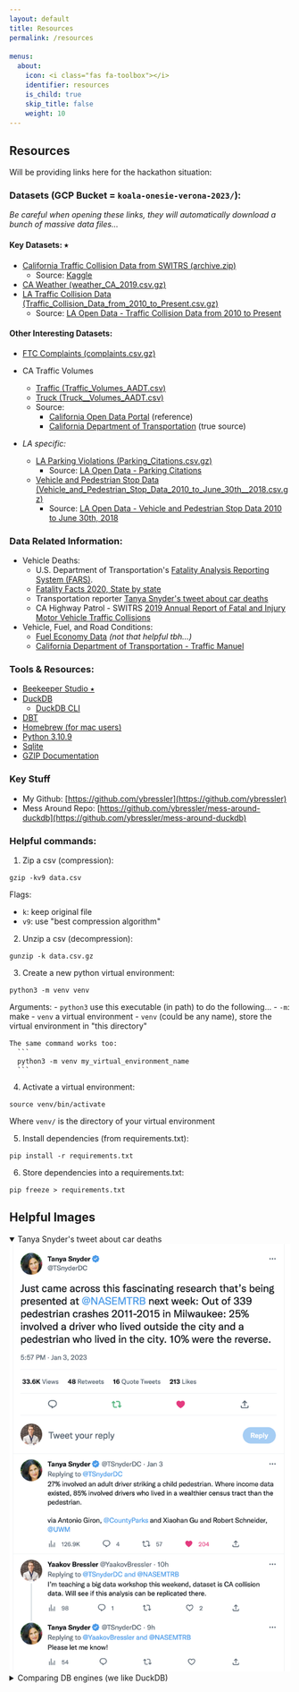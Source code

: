 ```yaml
---
layout: default
title: Resources
permalink: /resources

menus:
  about:
    icon: <i class="fas fa-toolbox"></i>
    identifier: resources
    is_child: true
    skip_title: false
    weight: 10
---
```


## Resources
Will be providing links here for the hackathon situation:


### Datasets (GCP Bucket = `koala-onesie-verona-2023/`):
_Be careful when opening these links, they will automatically
download a bunch of massive data files..._

#### Key Datasets: ⭑
  - [California Traffic Collision Data from SWITRS (archive.zip)](https://storage.googleapis.com/koala-onesie-verona-2023/California%20Traffic%20Collision%20Data%20from%20SWITRS/archive.zip)
    - Source: [Kaggle](https://www.kaggle.com/datasets/alexgude/california-traffic-collision-data-from-switrs)
  - [CA Weather (weather_CA_2019.csv.gz)](https://storage.googleapis.com/koala-onesie-verona-2023/Weather/weather_CA_2019.csv.gz)
  - [LA Traffic Collision Data (Traffic_Collision_Data_from_2010_to_Present.csv.gz)](https://storage.googleapis.com/koala-onesie-verona-2023/LA%20Open%20Data/Traffic_Collision_Data_from_2010_to_Present.csv.gz)
    - Source: [LA Open Data - Traffic Collision Data from 2010 to Present](https://data.lacity.org/Public-Safety/Traffic-Collision-Data-from-2010-to-Present/d5tf-ez2w)

#### Other Interesting Datasets:
  - [FTC Complaints (complaints.csv.gz)](https://storage.googleapis.com/koala-onesie-verona-2023/FTC/complaints.csv.gz)
  - CA Traffic Volumes
    - [Traffic (Traffic_Volumes_AADT.csv)](https://storage.googleapis.com/koala-onesie-verona-2023/CA%20Traffic%20Volumes/Traffic_Volumes_AADT.csv)
    - [Truck (Truck__Volumes_AADT.csv)](https://storage.googleapis.com/koala-onesie-verona-2023/CA%20Traffic%20Volumes/Truck__Volumes_AADT.csv)
    - Source:
      - [California Open Data Portal](https://data.ca.gov/dataset/truck-volumes-aadt) (reference)
      - [California Department of Transportation](https://dot.ca.gov/programs/traffic-operations/census) (true source)

  - *LA specific:*
    - [LA Parking Violations (Parking_Citations.csv.gz)](https://storage.googleapis.com/koala-onesie-verona-2023/LA%20Open%20Data/Parking_Citations.csv.gz)
      - Source: [LA Open Data - Parking Citations](https://data.lacity.org/Transportation/Parking-Citations/wjz9-h9np)
    - [Vehicle and Pedestrian Stop Data (Vehicle_and_Pedestrian_Stop_Data_2010_to_June_30th__2018.csv.gz)](https://storage.googleapis.com/koala-onesie-verona-2023/LA%20Open%20Data/Vehicle_and_Pedestrian_Stop_Data_2010_to_June_30th__2018.csv.gz)
      - Source: [LA Open Data - Vehicle and Pedestrian Stop Data 2010 to June 30th, 2018](https://data.lacity.org/Public-Safety/Vehicle-and-Pedestrian-Stop-Data-2010-to-June-30th/ci25-wgt7)

### Data Related Information:
- Vehicle Deaths:
  - U.S. Department of Transportation's [Fatality Analysis Reporting System (FARS)](https://www-fars.nhtsa.dot.gov/Main/index.aspx).
  - [Fatality Facts 2020, State by state](https://www.iihs.org/topics/fatality-statistics/detail/state-by-state)
  - Transportation reporter [Tanya Snyder's tweet about car deaths](https://twitter.com/TSnyderDC/status/1610409933601927168?s=20)
  - ​CA Highway Patrol - SWITRS [2019 Annual Report of Fatal and Injury Motor Vehicle Traffic Collisions](https://www.chp.ca.gov/programs-services/services-information/switrs-internet-statewide-integrated-traffic-records-system/switrs-2019-report)
- Vehicle, Fuel, and Road Conditions:
  - [Fuel Economy Data](https://www.fueleconomy.gov/feg/download.shtml) _(not that helpful tbh...)_
  - [California Department of Transportation - Traffic Manuel](https://dot.ca.gov/programs/safety-programs/camutcd/traffic-manual-ch9)

### Tools & Resources:
- [Beekeeper Studio ⭑](https://www.beekeeperstudio.io/get)
- [DuckDB](https://duckdb.org/)
  - [DuckDB CLI](https://duckdb.org/docs/api/cli.html)
- [DBT](https://docs.getdbt.com/)
- [Homebrew (for mac users)](https://brew.sh/)
- [Python 3.10.9](https://www.python.org/downloads/release/python-3109/)
- [Sqlite](https://www.sqlite.org/index.html)
- [GZIP Documentation](https://water.usgs.gov/GIS/gzip/gzip_doc.txt)

### Key Stuff
- My Github: [https://github.com/ybressler](https://github.com/ybressler)
- Mess Around Repo: [https://github.com/ybressler/mess-around-duckdb](https://github.com/ybressler/mess-around-duckdb)

### Helpful commands:

1. Zip a csv (compression):
  ```
  gzip -kv9 data.csv
  ```
Flags:
  - `k`: keep original file
  - `v9`: use "best compression algorithm"


2. Unzip a csv (decompression):
  ```
  gunzip -k data.csv.gz
  ```

3. Create a new python virtual environment:
  ```
  python3 -m venv venv
  ```
  Arguments:
    - `python3` use this executable (in path) to do the following...
    - `-m`: make
    - `venv` a virtual environment
    - `venv` (could be any name), store the virtual environment in "this directory"

    The same command works too:
      ```
      python3 -m venv my_virtual_environment_name
      ```

4. Activate a virtual environment:
  ```
  source venv/bin/activate
  ```
  Where `venv/` is the directory of your virtual environment


5. Install dependencies (from requirements.txt):
  ```
  pip install -r requirements.txt
  ```

6. Store dependencies into a requirements.txt:
  ```
  pip freeze > requirements.txt
  ```

## Helpful Images
<div class="collapsable-images">

  <details open class="child">
    <summary>
      Tanya Snyder's tweet about car deaths
    </summary>
    <img src="images/tmp/Tanya Snyder tweet about car deaths.png" alt="Tanya Snyder's tweet about car deaths">
  </details>

  <details class="child">
    <summary>
      Comparing DB engines (we like DuckDB)
    </summary>
    <img src="images/tmp/Comparing DB engines.jpeg" alt="Comparing DB engines">
  </details>


</div>
